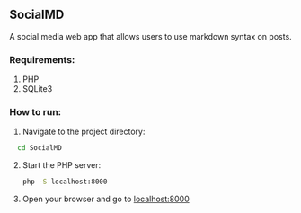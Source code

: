 ## SocialMD
A social media web app that allows users to use markdown syntax on posts.

### Requirements:
1. PHP
2. SQLite3

### How to run:
1. Navigate to the project directory:
```bash
  cd SocialMD
```
2. Start the PHP server:
   ```bash 
   php -S localhost:8000
   ```
3. Open your browser and go to [localhost:8000](http://localhost:8000)
